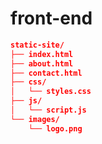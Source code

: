 # front-end

```json
static-site/
├── index.html
├── about.html
├── contact.html
├── css/
│   └── styles.css
├── js/
│   └── script.js
└── images/
    └── logo.png
```

